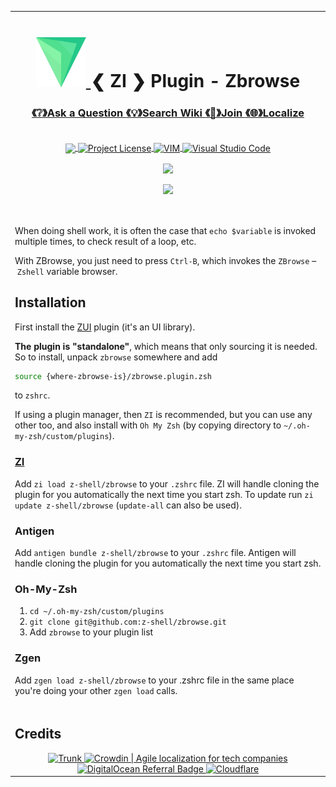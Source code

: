 <!-- markdownlint-disable MD041 -->
<div align="center"><table style="width:100%;height:auto">
 <tr align="justify" margin-left="auto" margin-right="auto"><td align="center">
  <h1>
  <a href="https://github.com/z-shell/zi">
    <img src="https://github.com/z-shell/zi/raw/main/docs/images/logo.svg" alt="Logo" width="80" height="80" />
  </a>
  ❮ ZI ❯ Plugin - Zbrowse
  </h1>
<h3>
  <a href="https://github.com/orgs/z-shell/discussions/">《❔》Ask a Question </a>
  <a href="https://z.digitalclouds.dev/search/">《💡》Search Wiki </a>
  <a href="https://github.com/z-shell/community/issues/new?assignees=&labels=%F0%9F%91%A5+member&template=membership.yml&title=team%3A+">《💜》Join </a>
  <a href="https://digitalclouds.crowdin.com/z-shell/">《🌐》Localize </a>
</h3>
</td></tr>
<tr><td align="center"><p>
  <a title="Crowdin" target="_self" href="https://crowdin.digitalclouds.dev/z-shell">
    <img align="center" src="https://badges.crowdin.net/e/f108c12713ee8526ac878d5671ad6e29/localized.svg" />
  </a>
  <a title="License GPL-3.0" target="_self" href="https://www.gnu.org/licenses/gpl-3.0/">
    <img align="center" src="https://img.shields.io/badge/License-GPL%20v3-blue.svg" alt="Project License" />
  </a>
  <a title="VIM" target="_self" href="https://github.com/z-shell/zi-vim-syntax/">
    <img align="center" src="https://img.shields.io/badge/--019733?logo=vim" alt="VIM" />
  </a>
  <a title="ZBrowse" target="_self" href="https://open.vscode.dev/z-shell/zbrowse/">
    <img
      align="center"
      src="https://img.shields.io/badge/--007ACC?logo=visual%20studio%20code&logoColor=ffffff"
      alt="Visual Studio Code"
    />
  </a></p>
  <p>
    <a href="https://asciinema.org/a/122018" target="_blank">
      <img align="center" src="https://asciinema.org/a/122018.svg" width="100%" heigh="auto" />
    </a>
  </p><p>
    <img align="center" src="https://github.com/z-shell/zbrowse/raw/main/docs/images/zbrowse.png" width="100%" heigh="auto" />
  </p>
</td></tr><tr><td align="left"><br />

When doing shell work, it is often the case that `echo $variable` is invoked multiple times, to check result of a loop, etc. 

With ZBrowse, you just need to press `Ctrl-B`, which invokes the `ZBrowse` – `Zshell` variable browser.

## Installation

First install the [ZUI](https://github.com/z-shell/zui) plugin (it's an UI library).

**The plugin is "standalone"**, which means that only sourcing it is needed. So to
install, unpack `zbrowse` somewhere and add

```zsh
source {where-zbrowse-is}/zbrowse.plugin.zsh
```

to `zshrc`.

If using a plugin manager, then `ZI` is recommended, but you can use any
other too, and also install with `Oh My Zsh` (by copying directory to
`~/.oh-my-zsh/custom/plugins`).

### [ZI](https://github.com/z-shell/zi)

Add `zi load z-shell/zbrowse` to your `.zshrc` file. ZI will handle
cloning the plugin for you automatically the next time you start zsh. To update
run `zi update z-shell/zbrowse` (`update-all` can also be used).

### Antigen

Add `antigen bundle z-shell/zbrowse` to your `.zshrc` file. Antigen will handle
cloning the plugin for you automatically the next time you start zsh.

### Oh-My-Zsh

1. `cd ~/.oh-my-zsh/custom/plugins`
2. `git clone git@github.com:z-shell/zbrowse.git`
3. Add `zbrowse` to your plugin list

### Zgen

Add `zgen load z-shell/zbrowse` to your .zshrc file in the same place you're doing
your other `zgen load` calls.

</td></tr><tr><td align="center"><h2 align="left">Credits</h2>
 <a href="https://trunk.io" rel="nofollow">
  <img style="width:140;height:40px" src="https://storage.googleapis.com/digital-space/img/brand/trunk/trunk-white.svg" alt="Trunk" />
 </a>
 <a href="https://crowdin.com/?utm_source=badge&utm_medium=referral&utm_campaign=badge-add-on" rel="nofollow">
  <img style="width:140;height:40px" src="https://space.ss-o.workers.dev/img/brand/crowdin/localization-at-dark-rounded@2x.png" srcset="https://badges.crowdin.net/badge/light/crowdin-on-dark.png 1x,https://badges.crowdin.net/badge/light/crowdin-on-dark@2x.png 2x"alt="Crowdin | Agile localization for tech companies" />
 </a>
 <a href="https://www.digitalocean.com/?refcode=090bdb63f800&utm_campaign=Referral_Invite&utm_medium=Referral_Program&utm_source=badge" rel="nofollow">
  <img style="width:140;height:40px" src="https://web-platforms.sfo2.digitaloceanspaces.com/WWW/Badge%203.svg" alt="DigitalOcean Referral Badge" />
 </a>
  <a href="https://cloudflare.com" rel="nofollow">
    <img style="width:140;height:40px" src="https://storage.googleapis.com/digital-space/img/brand/cloudflare/cf-logo-v-rgb.png" alt="Cloudflare" />
  </a>
 </td></tr></table></div>
